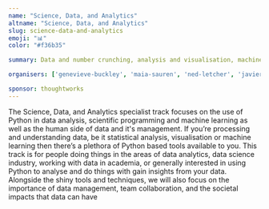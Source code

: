 ```yaml
---
name: "Science, Data, and Analytics"
altname: "Science, Data, and Analytics"
slug: science-data-and-analytics
emoji: "📊"
color: "#f36b35"

summary: Data and number crunching, analysis and visualisation, machine learning, and how those things affect us human beings.

organisers: ['genevieve-buckley', 'maia-sauren', 'ned-letcher', 'javier-candeira', 'rachel-bunder']

sponsor: thoughtworks
---
```


The Science, Data, and Analytics specialist track focuses on the use of Python in data analysis, scientific programming and machine learning as well as the human side of data and it's management. If you’re processing and understanding data, be it statistical analysis, visualisation or machine learning then there’s a plethora of Python based tools available to you. This track is for people doing things in the areas of data analytics, data science industry, working with data in academia, or generally interested in using Python to analyse and do things with gain insights from your data. Alongside the shiny tools and techniques, we will also focus on the importance of data management, team collaboration, and the societal impacts that data can have
